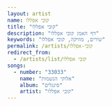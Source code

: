 ```yaml
---
layout: artist
name: קובי אפללו
title: "קובי אפללו"
description: "דף האמן קובי אפללו"
keywords: "שירים, מוזיקה, קובי אפללו"
permalink: /artists/קובי-אפללו
redirect_from:
  - /artists/list/קובי אפללו
songs:
  - number: "33033"
    name: "אלוקי הנשמות"
    album: "סינגלים"
    artist: "קובי אפללו"
---
```

